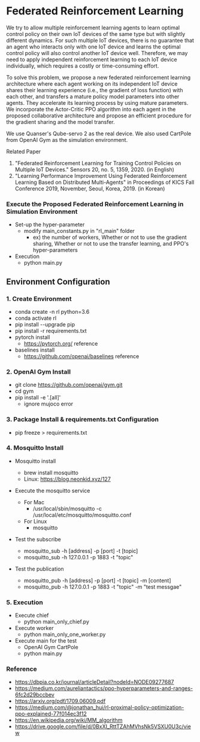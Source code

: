 # Federated Reinforcement Learning

We try to allow multiple reinforcement learning agents to learn optimal control policy on their own IoT devices of the same type but with slightly different dynamics. For such multiple IoT devices, there is no guarantee that an agent who interacts only with one IoT device and learns the optimal control policy will also control another IoT device well. Therefore, we may need to apply independent reinforcement learning to each IoT device individually, which requires a costly or time-consuming effort.

To solve this problem, we propose a new federated reinforcement learning architecture where each agent working on its independent IoT device shares their learning experience (i.e., the gradient of loss function) with each other, and transfers a mature policy model parameters into other agents. They accelerate its learning process by using mature parameters. We incorporate the Actor-Critic PPO algorithm into each agent in the proposed collaborative architecture and propose an efficient procedure for the gradient sharing and the model transfer.

We use Quanser's Qube-servo 2 as the real device. We also used CartPole from OpenAI Gym as the simulation environment.

Related Paper
1. "Federated Reinforcement Learning for Training Control Policies on Multiple IoT Devices." Sensors 20, no. 5, 1359, 2020. (in English)
2. "Learning Performance Improvement Using Federated Reinforcement Learning Based on Distributed Multi-Agents" in Proceedings of KICS Fall Conference 2019, November, Seoul, Korea, 2019. (in Korean)

### Execute the Proposed Federated Reinforcement Learning in Simulation Environment
- Set-up the hyper-parameter
  - modify main_constants.py in "rl_main" folder
    - ex) the number of workers, Whether or not to use the gradient sharing, Whether or not to use the transfer learning, and PPO's hyper-parameters
- Execution
  - python main.py

## Environment Configuration

### 1. Create Environment
- conda create -n rl python=3.6
- conda activate rl
- pip install --upgrade pip
- pip install -r requirements.txt
- pytorch install
  - https://pytorch.org/ reference
- baselines install
  - https://github.com/openai/baselines reference

### 2. OpenAI Gym Install
- git clone https://github.com/openai/gym.git
- cd gym
- pip install -e '.[all]'
  - ignore mujoco error 

### 3. Package Install & requirements.txt Configuration 

- pip freeze > requirements.txt

### 4. Mosquitto Install
- Mosquitto install
  - brew install mosquitto
  - Linux: https://blog.neonkid.xyz/127

- Execute the mosquitto service 
  - For Mac
    - /usr/local/sbin/mosquitto -c /usr/local/etc/mosquitto/mosquitto.conf
  - For Linux
    - mosquitto
  
- Test the subscribe
  - mosquitto_sub -h [address] -p [port] -t [topic]
  - mosquitto_sub -h 127.0.0.1 -p 1883 -t "topic"

- Test the publication
  - mosquitto_pub -h [address] -p [port] -t [topic] -m [content]
  - mosquitto_pub -h 127.0.0.1 -p 1883 -t "topic" -m "test messgae"

### 5. Execution
- Execute chief
  - python main_only_chief.py 
- Execute worker
  - python main_only_one_worker.py 
- Execute main for the test 
  - OpenAI Gym CartPole
  - python main.py


### Reference
- https://dbpia.co.kr/journal/articleDetail?nodeId=NODE09277687
- https://medium.com/aureliantactics/ppo-hyperparameters-and-ranges-6fc2d29bccbev
- https://arxiv.org/pdf/1709.06009.pdf
- https://medium.com/@jonathan_hui/rl-proximal-policy-optimization-ppo-explained-77f014ec3f12
- https://en.wikipedia.org/wiki/MM_algorithm
- https://drive.google.com/file/d/0BxXI_RttTZAhMVhsNk5VSXU0U3c/view